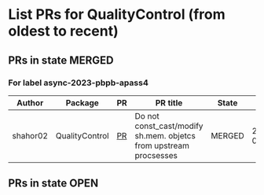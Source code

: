# List PRs for QualityControl (from oldest to recent)


## PRs in state MERGED

### For label async-2023-pbpb-apass4

| Author | Package | PR | PR title | State | Merged at |
| --- | --- | --- | --- | --- | --- |
| shahor02 | QualityControl | [PR](https://github.com/AliceO2Group/QualityControl/pull/2283) | Do not const_cast/modify sh.mem. objetcs from upstream procsesses | MERGED | 2024-05-08T08:40:38Z |


## PRs in state OPEN